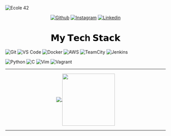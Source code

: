 ![Ecole 42](https://static.wixstatic.com/media/1b540d_68ddbf4ef75540a1bc3f21471d250df4~mv2.png/v1/fill/w_800,h_277,al_c/1b540d_68ddbf4ef75540a1bc3f21471d250df4~mv2.png)

<p align="center">
  <a href="https://github.com/u-santos" target="_blank"><img alt="Github" src="https://img.shields.io/badge/-@ulissessoliveira-%23181717?style=flat-square&logo=github"></a>
  <a href="https://www.instagram.com/ulissessoliveira/" target="_blank"><img alt="Instagram" src="https://img.shields.io/badge/-Instagram-black?style=flat-square&logo=instagram&logoColor=white"></a>
  <a href="https://www.linkedin.com/in/ulissessoliveira/" target="_blank"><img alt="Linkedin" src="https://img.shields.io/badge/-Linkedin-black?style=flat-square&logo=linkedin&logoColor=white"></a>
  
</p>

<h1 style="color: #5e9ca0; text-align: center;"><span style="color: #000000;"><strong>𝗠𝘆 𝗧𝗲𝗰h 𝗦𝘁𝗮𝗰𝗸</strong></span></h1>

![Git](https://img.shields.io/badge/-Git-%23F05032?style=flat-square&logo=git&logoColor=%23ffffff)
![VS Code](https://img.shields.io/badge/-VSCode-%23007ACC?style=flat-square&logo=visual-studio-code)
![Docker](https://img.shields.io/badge/-Docker-007ACC?style=flat-square&logo=docker&logoColor=white)
![AWS](https://img.shields.io/badge/-AWS-EC912D?style=flat-square&logo=amazon&logoColor=white)
![TeamCity](https://img.shields.io/badge/-TeamCity-167DFF?style=flat-square&logo=teamcity&logoColor=white)
![Jenkins](https://img.shields.io/badge/-Jenkins-E65820?style=flat-square&logo=jenkins&logoColor=black)

![Python](https://img.shields.io/badge/-Python-F7C400?style=flat-square&logo=python&logoColor=#F7C400)
![C](https://img.shields.io/badge/--3165FF?style=flat-square&logo=c&logoColor=white)
![Vim](https://img.shields.io/badge/-Vim-019331?style=flat-square&logo=vim&logoColor=white)
![Vagrant](https://img.shields.io/badge/-Vagrant-1A7EF7?style=flat-square&logo=vagrant&logoColor=white)

---

<p align="center">
  <a href="https://github.com/u-santos/github-readme-stats">
    <img
      align="center"
      src="https://github-readme-stats.vercel.app/api/top-langs/?username=u-santos&layout=compact&theme=dracula"
    />
  </a>
  <a href="https://github.com/u-santos/github-readme-stats">
    <img
      align="center"
      height="165"
      src="https://github-readme-stats.vercel.app/api?username=u-santos&show_icons=true&theme=dracula"
    />
  </a>
</p>

---

